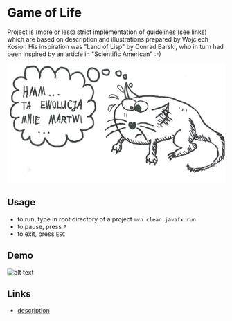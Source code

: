 # Game of Life

Project is (more or less) strict implementation of guidelines (see links) which are based on description and illustrations prepared by Wojciech Kosior.
His inspiration was "Land of Lisp" by Conrad Barski, who in turn had been inspired by an article in "Scientific American" :-)


<img src="pictures/zwierzak.jpg" alt="animal"/>

## Usage
- to run, type in root directory of a project `mvn clean javafx:run`
- to pause, press `P`
- to exit, press `ESC`

## Demo
![alt text](https://j.gifs.com/OMxvgE.gif)

## Links
- [description](https://github.com/apohllo/obiektowe-lab/tree/master/lab8)
